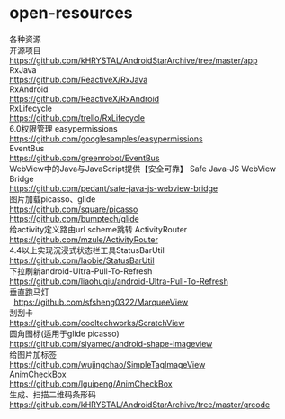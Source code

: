 # open-resources
各种资源</br>
开源项目 </br>
   https://github.com/kHRYSTAL/AndroidStarArchive/tree/master/app  </br>
RxJava  </br>
   https://github.com/ReactiveX/RxJava  </br>
RxAndroid </br>
   https://github.com/ReactiveX/RxAndroid </br>
RxLifecycle  </br>
   https://github.com/trello/RxLifecycle  </br>
6.0权限管理 easypermissions <br />
   https://github.com/googlesamples/easypermissions   <br />
EventBus </br>
   https://github.com/greenrobot/EventBus  </br>
WebView中的Java与JavaScript提供【安全可靠】 Safe Java-JS WebView Bridge  <br />
   https://github.com/pedant/safe-java-js-webview-bridge   <br/>
图片加载picasso、glide <br/>
   https://github.com/square/picasso  </br>
   https://github.com/bumptech/glide   <br />
给activity定义路由url scheme跳转 ActivityRouter  </br>
   https://github.com/mzule/ActivityRouter   </br>
4.4以上实现沉浸式状态栏工具StatusBarUtil   <br />
   https://github.com/laobie/StatusBarUtil   <br/>
下拉刷新android-Ultra-Pull-To-Refresh   </br>
   https://github.com/liaohuqiu/android-Ultra-Pull-To-Refresh   </br>
垂直跑马灯</br>  
   https://github.com/sfsheng0322/MarqueeView  </br>
刮刮卡</br>
   https://github.com/cooltechworks/ScratchView   </br>
圆角图标(适用于glide picasso)  </br>
   https://github.com/siyamed/android-shape-imageview  </br>
给图片加标签</br>
   https://github.com/wujingchao/SimpleTagImageView   </br>
AnimCheckBox</br>
   https://github.com/lguipeng/AnimCheckBox  </br>
生成、扫描二维码条形码</br>
   https://github.com/kHRYSTAL/AndroidStarArchive/tree/master/qrcode  </br>

